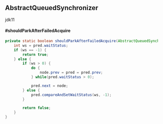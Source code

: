 

## AbstractQueuedSynchronizer

jdk11

#### #shouldParkAfterFailedAcquire

```java
private static boolean shouldParkAfterFailedAcquire(AbstractQueuedSynchronizer.Node pred, AbstractQueuedSynchronizer.Node node) {
    int ws = pred.waitStatus;
    if (ws == -1) {
        return true;
    } else {
        if (ws > 0) {
            do {
                node.prev = pred = pred.prev;
            } while(pred.waitStatus > 0);

            pred.next = node;
        } else {
            pred.compareAndSetWaitStatus(ws, -1);
        }

        return false;
    }
}
```

